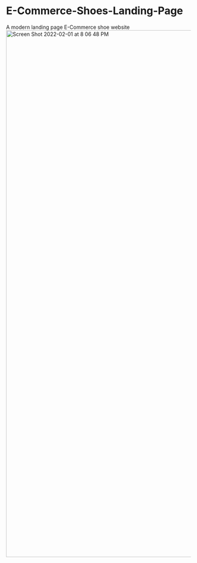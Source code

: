 # E-Commerce-Shoes-Landing-Page
A modern landing page E-Commerce shoe website
<img width="1433" alt="Screen Shot 2022-02-01 at 8 06 48 PM" src="https://user-images.githubusercontent.com/95257441/152077357-b212354a-10c5-4371-be1b-63a383bfe7d8.png">
